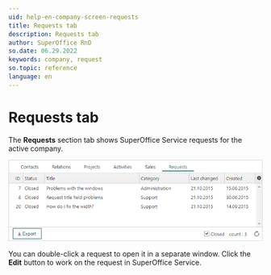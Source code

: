 ```yaml
---
uid: help-en-company-screen-requests
title: Requests tab
description: Requests tab
author: SuperOffice RnD
so.date: 06.29.2022
keywords: company, request
so.topic: reference
language: en
---
```


# Requests tab

The **Requests** section tab shows SuperOffice Service requests for the active company.

![Requests section in company -screenshot][img1]

You can double-click a request to open it in a separate window. Click the **Edit** button to work on the request in SuperOffice Service.

<!-- Referenced links -->

<!-- Referenced images -->
[img1]: ../../../../media/loc/en/company/requests-detail.bmp
